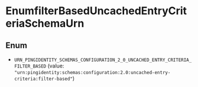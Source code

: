 

# EnumfilterBasedUncachedEntryCriteriaSchemaUrn

## Enum


* `URN_PINGIDENTITY_SCHEMAS_CONFIGURATION_2_0_UNCACHED_ENTRY_CRITERIA_FILTER_BASED` (value: `"urn:pingidentity:schemas:configuration:2.0:uncached-entry-criteria:filter-based"`)



